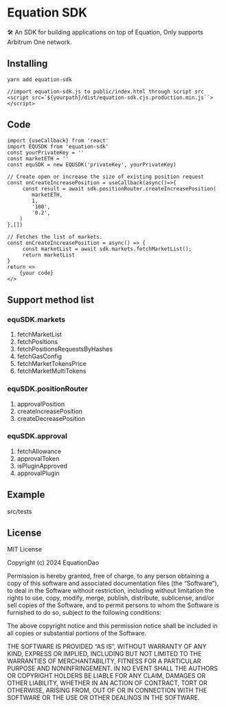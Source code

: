 # Equation SDK 

🛠 An SDK for building applications on top of Equation, Only supports Arbitrum One network.

## Installing

```
yarn add equation-sdk

//import equation-sdk.js to public/index.html through script src
<script src=`${yourpath}/dist/equation-sdk.cjs.production.min.js``></script>
```
## Code
```
import {useCallback} from 'react'
import EQUSDK from 'equation-sdk'
const yourPrivateKey = ''
const marketETH = ''
const equSDK = new EQUSDK('privateKey', yourPrivateKey) 

// Create open or increase the size of existing position request
const onCreateIncreasePosition = useCallback(async()=>{
     const result = await sdk.positionRouter.createIncreasePosition(
        marketETH,
        1,
        '100',
        '0.2',
    )
},[])

// Fetches the list of markets.
const onCreateIncreasePosition = async() => {
     const marketList = await sdk.markets.fetchMarketList();
     return marketList
}
return <>
    {your code}
</>

```

## Support method list

### equSDK.markets
1. fetchMarketList
2. fetchPositions
3. fetchPositionsRequestsByHashes
4. fetchGasConfig
5. fetchMarketTokensPrice
6. fetchMarketMultiTokens


### equSDK.positionRouter
1. approvalPosition
2. createIncreasePosition
3. createDecreasePosition

### equSDK.approval
1. fetchAllowance
2. approvalToken
3. isPluginApproved
4. approvalPlugin

## Example
src/tests


## License
MIT License

Copyright (c) 2024 EquationDao

Permission is hereby granted, free of charge, to any person obtaining a copy of this software and associated documentation files (the “Software”), to deal in the Software without restriction, including without limitation the rights to use, copy, modify, merge, publish, distribute, sublicense, and/or sell copies of the Software, and to permit persons to whom the Software is furnished to do so, subject to the following conditions:

The above copyright notice and this permission notice shall be included in all copies or substantial portions of the Software.

THE SOFTWARE IS PROVIDED “AS IS”, WITHOUT WARRANTY OF ANY KIND, EXPRESS OR IMPLIED, INCLUDING BUT NOT LIMITED TO THE WARRANTIES OF MERCHANTABILITY, FITNESS FOR A PARTICULAR PURPOSE AND NONINFRINGEMENT. IN NO EVENT SHALL THE AUTHORS OR COPYRIGHT HOLDERS BE LIABLE FOR ANY CLAIM, DAMAGES OR OTHER LIABILITY, WHETHER IN AN ACTION OF CONTRACT, TORT OR OTHERWISE, ARISING FROM, OUT OF OR IN CONNECTION WITH THE SOFTWARE OR THE USE OR OTHER DEALINGS IN THE SOFTWARE.

